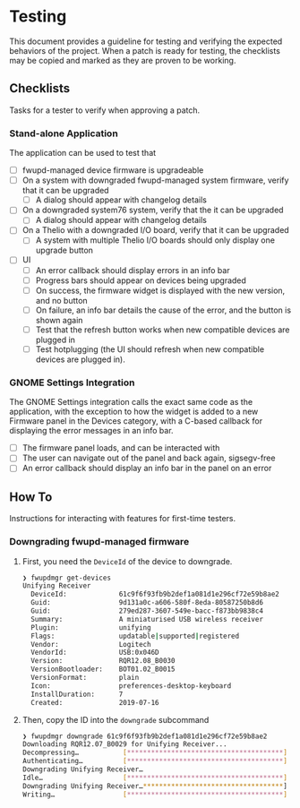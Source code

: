 # Testing

This document provides a guideline for testing and verifying the expected behaviors of the project. When a patch is ready for testing, the checklists may be copied and marked as they are proven to be working.

## Checklists

Tasks for a tester to verify when approving a patch.

### Stand-alone Application

The application can be used to test that

- [ ] fwupd-managed device firmware is upgradeable
- [ ] On a system with downgraded fwupd-managed system firmware, verify that it can be upgraded
    - [ ] A dialog should appear with changelog details
- [ ] On a downgraded system76 system, verify that the it can be upgraded
    - [ ] A dialog should appear with changelog details
- [ ] On a Thelio with a downgraded I/O board, verify that it can be upgraded
    - [ ] A system with multiple Thelio I/O boards should only display one upgrade button
- [ ] UI
    - [ ] An error callback should display errors in an info bar
    - [ ] Progress bars should appear on devices being upgraded
    - [ ] On success, the firmware widget is displayed with the new version, and no button
    - [ ] On failure, an info bar details the cause of the error, and the button is shown again
    - [ ] Test that the refresh button works when new compatible devices are plugged in
    - [ ] Test hotplugging (the UI should refresh when new compatible devices are plugged in).

### GNOME Settings Integration

The GNOME Settings integration calls the exact same code as the application, with the exception to how the widget is added to a new Firmware panel in the Devices category, with a C-based callback for displaying the error messages in an info bar.

- [ ] The firmware panel loads, and can be interacted with
- [ ] The user can navigate out of the panel and back again, sigsegv-free
- [ ] An error callback should display an info bar in the panel on an error

## How To

Instructions for interacting with features for first-time testers.

### Downgrading fwupd-managed firmware

1. First, you need the `DeviceId` of the device to downgrade.
    ```sh
    ❯ fwupdmgr get-devices
    Unifying Receiver
      DeviceId:             61c9f6f93fb9b2def1a081d1e296cf72e59b8ae2
      Guid:                 9d131a0c-a606-580f-8eda-80587250b8d6
      Guid:                 279ed287-3607-549e-bacc-f873bb9838c4
      Summary:              A miniaturised USB wireless receiver
      Plugin:               unifying
      Flags:                updatable|supported|registered
      Vendor:               Logitech
      VendorId:             USB:0x046D
      Version:              RQR12.08_B0030
      VersionBootloader:    BOT01.02_B0015
      VersionFormat:        plain
      Icon:                 preferences-desktop-keyboard
      InstallDuration:      7
      Created:              2019-07-16
     ```
2. Then, copy the ID into the `downgrade` subcommand
    ```sh
    ❯ fwupdmgr downgrade 61c9f6f93fb9b2def1a081d1e296cf72e59b8ae2
    Downloading RQR12.07_B0029 for Unifying Receiver...
    Decompressing…           [***************************************]
    Authenticating…          [***************************************]
    Downgrading Unifying Receiver…
    Idle…                    [***************************************]
    Downgrading Unifying Receiver…***********************************]
    Writing…                 [***************************************]
    ```
